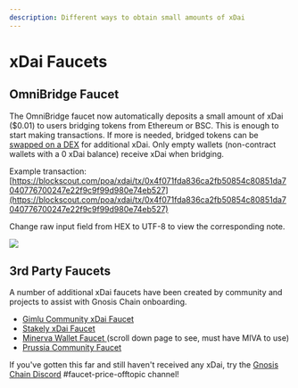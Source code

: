 ```yaml
---
description: Different ways to obtain small amounts of xDai
---
```


# xDai Faucets

## OmniBridge Faucet

The OmniBridge faucet now automatically deposits a small amount of xDai ($0.01) to users bridging tokens from Ethereum or BSC. This is enough to start making transactions. If more is needed, bridged tokens can be [swapped on a DEX](../../about-gc/project-spotlights/#defi) for additional xDai. Only empty wallets (non-contract wallets with a 0 xDai balance) receive xDai when bridging.&#x20;

Example transaction: [https://blockscout.com/poa/xdai/tx/0x4f071fda836ca2fb50854c80851da7040776700247e22f9c9f99d980e74eb527](https://blockscout.com/poa/xdai/tx/0x4f071fda836ca2fb50854c80851da7040776700247e22f9c9f99d980e74eb527)

Change raw input field from HEX to UTF-8 to view the corresponding note.&#x20;

![](../../.gitbook/assets/omni-faucet.png)

## 3rd Party Faucets

A number of additional xDai faucets have been created by community and projects to assist with Gnosis Chain onboarding.

* [Gimlu Community xDai Faucet](https://faucet.gimlu.com/gnosis)&#x20;
* [Stakely xDai Faucet](https://stakely.io/faucet/xdai-chain)
* [Minerva Wallet Faucet ](https://minerva.digital)(scroll down page to see, must have MIVA to use)
* [Prussia Community Faucet ](https://faucet.prussia.dev/xdai)

If you've gotten this far and still haven't received any xDai, try the [Gnosis Chain Discord](https://discord.com/invite/mPJ9zkq) #faucet-price-offtopic channel!
